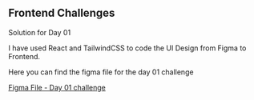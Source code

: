 ## Frontend Challenges

Solution for Day 01 

I have used React and TailwindCSS to code the UI Design from Figma to Frontend. 

Here you can find the figma file for the day 01 challenge

[Figma File - Day 01 challenge](https://www.figma.com/file/4pM2qrSsRP31hl888Jfh8Z/Day---01?type=design&node-id=1%3A1502&mode=design&t=s15dAhl75hd2bvAr-1)



